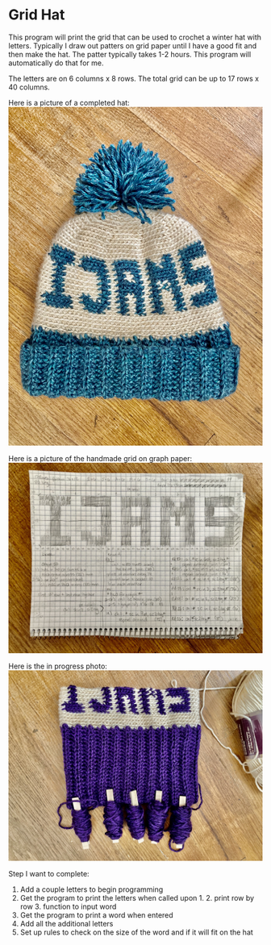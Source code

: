 # Grid Hat
This program will print the grid that can be used to crochet a winter hat with letters. Typically I draw out patters on grid paper until I have a good fit and then make the hat. The patter typically takes 1-2 hours. This program will automatically do that for me. 

The letters are on 6 columns x 8 rows. The total grid can be up to 17 rows x 40 columns. 

Here is a picture of a completed hat: 
![hat](/resources/images/completed_hat.jpeg)

Here is a picture of the handmade grid on graph paper:
![grid](/resources/images/example_graph_paper_pattern.jpeg)

Here is the in progress photo:
![progress](/resources/images/in_progress_hat.jpeg)

Step I want to complete: 
1. Add a couple letters to begin programming
2. Get the program to print the letters when called upon
    1. 
    2. print row by row
    3. function to input word
3. Get the program to print a word when entered
4. Add all the additional letters
5. Set up rules to check on the size of the word and if it will fit on the hat
